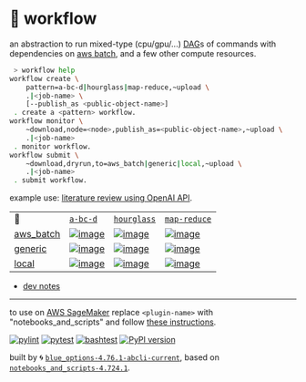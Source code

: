 # 📜 workflow

an abstraction to run mixed-type (cpu/gpu/...) [DAG](https://networkx.org/documentation/stable/reference/classes/digraph.html)s of commands with dependencies on [aws batch](https://aws.amazon.com/batch/), and a few other compute resources.

```bash
 > workflow help
workflow create \
	pattern=a-bc-d|hourglass|map-reduce,~upload \
	.|<job-name> \
	[--publish_as <public-object-name>]
 . create a <pattern> workflow.
workflow monitor \
	~download,node=<node>,publish_as=<public-object-name>,~upload \
	.|<job-name>
 . monitor workflow.
workflow submit \
	~download,dryrun,to=aws_batch|generic|local,~upload \
	.|<job-name>
 . submit workflow.
```

example use: [literature review using OpenAI API](https://github.com/kamangir/openai-commands/tree/main/openai_commands/literature_review).

|   |   |   |   |
| --- | --- | --- | --- |
| 📜 | [`a-bc-d`](./patterns/a-bc-d.dot) | [`hourglass`](./patterns/hourglass.dot) | [`map-reduce`](./patterns/map-reduce.dot) |
| [aws_batch](./runners/aws_batch.py) | [![image](https://kamangir-public.s3.ca-central-1.amazonaws.com/aws_batch-a-bc-d/workflow.gif?raw=true&random=kneRm5pclnR2FpqO)](https://kamangir-public.s3.ca-central-1.amazonaws.com/aws_batch-a-bc-d/workflow.gif?raw=true&random=kneRm5pclnR2FpqO) | [![image](https://kamangir-public.s3.ca-central-1.amazonaws.com/aws_batch-hourglass/workflow.gif?raw=true&random=t5mlW82csw1plgEc)](https://kamangir-public.s3.ca-central-1.amazonaws.com/aws_batch-hourglass/workflow.gif?raw=true&random=t5mlW82csw1plgEc) | [![image](https://kamangir-public.s3.ca-central-1.amazonaws.com/aws_batch-map-reduce/workflow.gif?raw=true&random=7qcTzXAU6W7cFWAT)](https://kamangir-public.s3.ca-central-1.amazonaws.com/aws_batch-map-reduce/workflow.gif?raw=true&random=7qcTzXAU6W7cFWAT) |
| [generic](./runners/generic.py) | [![image](https://kamangir-public.s3.ca-central-1.amazonaws.com/generic-a-bc-d/workflow.gif?raw=true&random=QB9Cq6G3R9zbJqZz)](https://kamangir-public.s3.ca-central-1.amazonaws.com/generic-a-bc-d/workflow.gif?raw=true&random=QB9Cq6G3R9zbJqZz) | [![image](https://kamangir-public.s3.ca-central-1.amazonaws.com/generic-hourglass/workflow.gif?raw=true&random=ECXAYPCF9Q8wrJPv)](https://kamangir-public.s3.ca-central-1.amazonaws.com/generic-hourglass/workflow.gif?raw=true&random=ECXAYPCF9Q8wrJPv) | [![image](https://kamangir-public.s3.ca-central-1.amazonaws.com/generic-map-reduce/workflow.gif?raw=true&random=8omlqEIcFoNXSkw1)](https://kamangir-public.s3.ca-central-1.amazonaws.com/generic-map-reduce/workflow.gif?raw=true&random=8omlqEIcFoNXSkw1) |
| [local](./runners/local.py) | [![image](https://kamangir-public.s3.ca-central-1.amazonaws.com/local-a-bc-d/workflow.gif?raw=true&random=VeAOdWK9Ypp4D7xL)](https://kamangir-public.s3.ca-central-1.amazonaws.com/local-a-bc-d/workflow.gif?raw=true&random=VeAOdWK9Ypp4D7xL) | [![image](https://kamangir-public.s3.ca-central-1.amazonaws.com/local-hourglass/workflow.gif?raw=true&random=UfrBt3c6TVDcbxHu)](https://kamangir-public.s3.ca-central-1.amazonaws.com/local-hourglass/workflow.gif?raw=true&random=UfrBt3c6TVDcbxHu) | [![image](https://kamangir-public.s3.ca-central-1.amazonaws.com/local-map-reduce/workflow.gif?raw=true&random=jb8q9g02oPJfHz4K)](https://kamangir-public.s3.ca-central-1.amazonaws.com/local-map-reduce/workflow.gif?raw=true&random=jb8q9g02oPJfHz4K) |

- [dev notes](https://arash-kamangir.medium.com/%EF%B8%8F-openai-experiments-54-e49117dc69ef)

---

to use on [AWS SageMaker](https://aws.amazon.com/sagemaker/) replace `<plugin-name>` with "notebooks_and_scripts" and follow [these instructions](https://github.com/kamangir/notebooks-and-scripts/blob/main/SageMaker.md).

[![pylint](https://github.com/kamangir/notebooks-and-scripts/actions/workflows/pylint.yml/badge.svg)](https://github.com/kamangir/notebooks-and-scripts/actions/workflows/pylint.yml) [![pytest](https://github.com/kamangir/notebooks-and-scripts/actions/workflows/pytest.yml/badge.svg)](https://github.com/kamangir/notebooks-and-scripts/actions/workflows/pytest.yml) [![bashtest](https://github.com/kamangir/notebooks-and-scripts/actions/workflows/bashtest.yml/badge.svg)](https://github.com/kamangir/notebooks-and-scripts/actions/workflows/bashtest.yml) [![PyPI version](https://img.shields.io/pypi/v/notebooks-and-scripts.svg)](https://pypi.org/project/notebooks-and-scripts/)

built by 🌀 [`blue_options-4.76.1-abcli-current`](https://github.com/kamangir/awesome-bash-cli), based on [`notebooks_and_scripts-4.724.1`](https://github.com/kamangir/notebooks-and-scripts).
